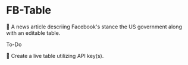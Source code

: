 # FB-Table

 A news article descriing Facebook's stance the US government along with an editable table.

To-Do

 Create a live table utilizing API key(s).
